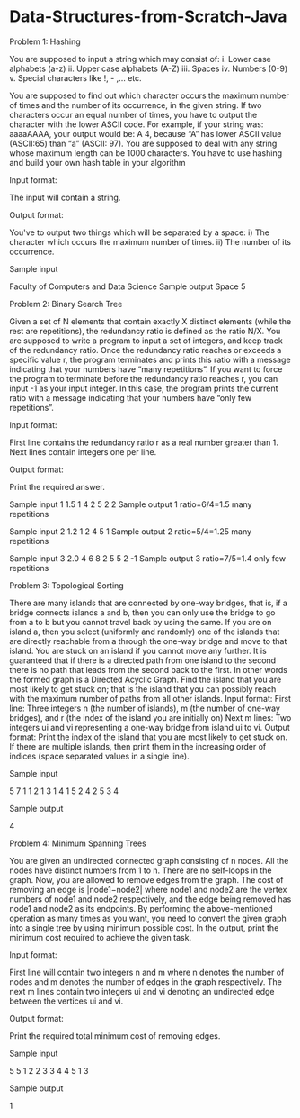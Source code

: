 # Data-Structures-from-Scratch-Java

Problem 1: Hashing

You are supposed to input a string which may consist of:
  i. Lower case alphabets (a-z)
  ii. Upper case alphabets (A-Z)
  iii. Spaces
  iv. Numbers (0-9)
  v. Special characters like !, - ,… etc.

You are supposed to find out which character occurs the maximum number of times and the
number of its occurrence, in the given string. If two characters occur an equal number of
times, you have to output the character with the lower ASCII code.
For example, if your string was: aaaaAAAA, your output would be: A 4, because “A” has
lower ASCII value (ASCII:65) than “a” (ASCII: 97).
You are supposed to deal with any string whose maximum length can be 1000 characters.
You have to use hashing and build your own hash table in your algorithm

Input format:

The input will contain a string.

Output format:

You've to output two things which will be separated by a space:
  i) The character which occurs the maximum number of times.
  ii) The number of its occurrence.

Sample input

Faculty of Computers and Data Science
Sample output
Space 5



Problem 2: Binary Search Tree

Given a set of N elements that contain exactly X distinct elements (while the rest are
repetitions), the redundancy ratio is defined as the ratio N/X.
You are supposed to write a program to input a set of integers, and keep track of the
redundancy ratio. Once the redundancy ratio reaches or exceeds a specific value r, the
program terminates and prints this ratio with a message indicating that your numbers have
“many repetitions”. If you want to force the program to terminate before the redundancy
ratio reaches r, you can input -1 as your input integer. In this case, the program prints the
current ratio with a message indicating that your numbers have “only few repetitions”.

Input format:

First line contains the redundancy ratio r as a real number greater than 1.
Next lines contain integers one per line.

Output format:

Print the required answer.

Sample input 1
1.5
1
4
2
5
2
2
Sample output 1
ratio=6/4=1.5
many repetitions

Sample input 2
1.2
1
2
4
5
1
Sample output 2
ratio=5/4=1.25
many repetitions

Sample input 3
2.0
4
6
8
2
5
5
2
-1
Sample output 3
ratio=7/5=1.4
only few repetitions



Problem 3: Topological Sorting

There are many islands that are connected by one-way bridges, that is, if a bridge connects
islands a and b, then you can only use the bridge to go from a to b but you cannot travel back
by using the same. If you are on island a, then you select (uniformly and randomly) one of
the islands that are directly reachable from a through the one-way bridge and move to that
island. You are stuck on an island if you cannot move any further. It is guaranteed that if
there is a directed path from one island to the second there is no path that leads from the
second back to the first. In other words the formed graph is a Directed Acyclic Graph.
Find the island that you are most likely to get stuck on; that is the island that you can
possibly reach with the maximum number of paths from all other islands.
Input format:
First line: Three integers n (the number of islands), m (the number of one-way bridges), and r
(the index of the island you are initially on)
Next m lines: Two integers ui and vi representing a one-way bridge from island ui to vi.
Output format:
Print the index of the island that you are most likely to get stuck on. If there are multiple
islands, then print them in the increasing order of indices (space separated values in a single
line).

Sample input

5 7 1
1 2
1 3
1 4
1 5
2 4
2 5
3 4

Sample output

4


Problem 4: Minimum Spanning Trees

You are given an undirected connected graph consisting of n nodes. All the nodes have
distinct numbers from 1 to n. There are no self-loops in the graph. Now, you are allowed to
remove edges from the graph.
The cost of removing an edge is |node1−node2| where node1 and node2 are the vertex
numbers of node1 and node2 respectively, and the edge being removed has node1 and node2
as its endpoints.
By performing the above-mentioned operation as many times as you want, you need to
convert the given graph into a single tree by using minimum possible cost. In the output,
print the minimum cost required to achieve the given task.

Input format:

First line will contain two integers n and m where n denotes the number of nodes and m
denotes the number of edges in the graph respectively.
The next m lines contain two integers ui and vi denoting an undirected edge between the
vertices ui and vi.

Output format:

Print the required total minimum cost of removing edges.

Sample input

5 5
1 2
2 3
3 4
4 5
1 3

Sample output

1
